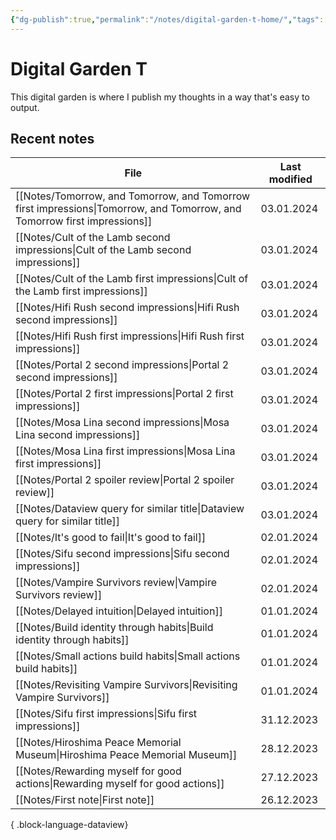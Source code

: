 ```yaml
---
{"dg-publish":true,"permalink":"/notes/digital-garden-t-home/","tags":["gardenEntry"],"created":"2023-12-26T20:57:28.391+09:00","updated":"2024-01-02T22:18:37.024+09:00"}
---
```



# Digital Garden T

This digital garden is where I publish my thoughts in a way that's easy to output.

## Recent notes

| File                                                                                                                        | Last modified |
| --------------------------------------------------------------------------------------------------------------------------- | ------------- |
| [[Notes/Tomorrow, and Tomorrow, and Tomorrow first impressions\|Tomorrow, and Tomorrow, and Tomorrow first impressions]] | 03.01.2024    |
| [[Notes/Cult of the Lamb second impressions\|Cult of the Lamb second impressions]]                                       | 03.01.2024    |
| [[Notes/Cult of the Lamb first impressions\|Cult of the Lamb first impressions]]                                         | 03.01.2024    |
| [[Notes/Hifi Rush second impressions\|Hifi Rush second impressions]]                                                     | 03.01.2024    |
| [[Notes/Hifi Rush first impressions\|Hifi Rush first impressions]]                                                       | 03.01.2024    |
| [[Notes/Portal 2 second impressions\|Portal 2 second impressions]]                                                       | 03.01.2024    |
| [[Notes/Portal 2 first impressions\|Portal 2 first impressions]]                                                         | 03.01.2024    |
| [[Notes/Mosa Lina second impressions\|Mosa Lina second impressions]]                                                     | 03.01.2024    |
| [[Notes/Mosa Lina first impressions\|Mosa Lina first impressions]]                                                       | 03.01.2024    |
| [[Notes/Portal 2 spoiler review\|Portal 2 spoiler review]]                                                               | 03.01.2024    |
| [[Notes/Dataview query for similar title\|Dataview query for similar title]]                                             | 03.01.2024    |
| [[Notes/It's good to fail\|It's good to fail]]                                                                           | 02.01.2024    |
| [[Notes/Sifu second impressions\|Sifu second impressions]]                                                               | 02.01.2024    |
| [[Notes/Vampire Survivors review\|Vampire Survivors review]]                                                             | 02.01.2024    |
| [[Notes/Delayed intuition\|Delayed intuition]]                                                                           | 01.01.2024    |
| [[Notes/Build identity through habits\|Build identity through habits]]                                                   | 01.01.2024    |
| [[Notes/Small actions build habits\|Small actions build habits]]                                                         | 01.01.2024    |
| [[Notes/Revisiting Vampire Survivors\|Revisiting Vampire Survivors]]                                                     | 01.01.2024    |
| [[Notes/Sifu first impressions\|Sifu first impressions]]                                                                 | 31.12.2023    |
| [[Notes/Hiroshima Peace Memorial Museum\|Hiroshima Peace Memorial Museum]]                                               | 28.12.2023    |
| [[Notes/Rewarding myself for good actions\|Rewarding myself for good actions]]                                           | 27.12.2023    |
| [[Notes/First note\|First note]]                                                                                         | 26.12.2023    |

{ .block-language-dataview}
